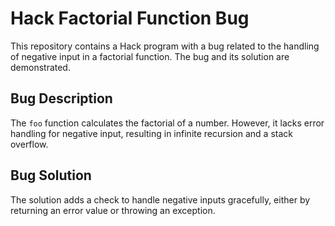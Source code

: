 # Hack Factorial Function Bug

This repository contains a Hack program with a bug related to the handling of negative input in a factorial function.  The bug and its solution are demonstrated.

## Bug Description

The `foo` function calculates the factorial of a number.  However, it lacks error handling for negative input, resulting in infinite recursion and a stack overflow.

## Bug Solution

The solution adds a check to handle negative inputs gracefully, either by returning an error value or throwing an exception.